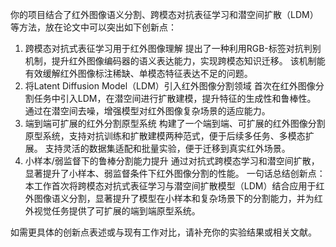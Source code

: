 你的项目结合了红外图像语义分割、跨模态对抗表征学习和潜空间扩散（LDM）等方法，放在论文中可以突出如下创新点：

1. 跨模态对抗式表征学习用于红外图像理解
提出了一种利用RGB-标签对抗判别机制，提升红外图像编码器的语义表达能力，实现跨模态知识迁移。
该机制能有效缓解红外图像标注稀缺、单模态特征表达不足的问题。
2. 将Latent Diffusion Model（LDM）引入红外图像分割领域
首次在红外图像分割任务中引入LDM，在潜空间进行扩散建模，提升特征的生成性和鲁棒性。
通过在潜空间去噪，增强模型对红外图像复杂场景的适应能力。
3. 端到端可扩展的红外分割原型系统
构建了一个端到端、可扩展的红外图像分割原型系统，支持对抗训练和扩散建模两种范式，便于后续多任务、多模态扩展。
支持灵活的数据集适配和批量实验，便于迁移到真实红外场景。
4. 小样本/弱监督下的鲁棒分割能力提升
通过对抗式跨模态学习和潜空间扩散，显著提升了小样本、弱监督条件下红外图像分割的性能。
一句话总结创新点：
本工作首次将跨模态对抗式表征学习与潜空间扩散模型（LDM）结合应用于红外图像语义分割，显著提升了模型在小样本和复杂场景下的分割能力，并为红外视觉任务提供了可扩展的端到端原型系统。

如需更具体的创新点表述或与现有工作对比，请补充你的实验结果或相关文献。